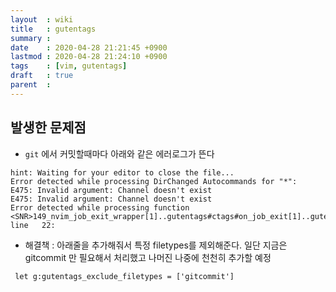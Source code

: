 ```yaml
---
layout  : wiki
title   : gutentags
summary : 
date    : 2020-04-28 21:21:45 +0900
lastmod : 2020-04-28 21:24:10 +0900
tags    : [vim, gutentags]
draft   : true
parent  : 
---
```


## 발생한 문제점
* `git` 에서 커밋할때마다 아래와 같은 에러로그가 뜬다
```
hint: Waiting for your editor to close the file...
Error detected while processing DirChanged Autocommands for "*":
E475: Invalid argument: Channel doesn't exist
E475: Invalid argument: Channel doesn't exist
Error detected while processing function <SNR>149_nvim_job_exit_wrapper[1]..gutentags#ctags#on_job_exit[1]..gutentags#remove_job_by_data[2]..gutentags#remove_job:
line   22:
```

* 해결책 : 아래줄을 추가해줘서 특정 filetypes를 제외해준다. 일단 지금은 gitcommit 만 필요해서 처리했고 나머진 나중에 천천히 추가할 예정
```vimrc
 let g:gutentags_exclude_filetypes = ['gitcommit']
```
